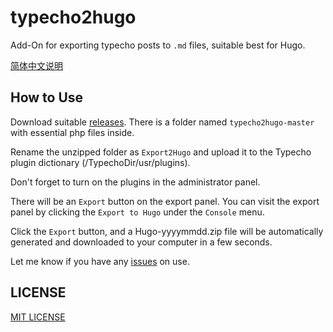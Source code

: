 # typecho2hugo

Add-On for exporting typecho posts to `.md` files, suitable best for Hugo.

[简体中文说明](./README-zh.md)

## How to Use

Download suitable [releases](https://github.com/xiewei18/typecho2hugo/releases). There is a folder named `typecho2hugo-master` with essential php files inside. 

Rename the unzipped folder as `Export2Hugo` and upload it to the Typecho plugin dictionary (/TypechoDir/usr/plugins). 

Don't forget to turn on the plugins in the administrator panel.

There will be an `Export` button on the export panel. You can visit the export panel by clicking the `Export to Hugo` under the `Console` menu.

Click the `Export` button, and a Hugo-yyyymmdd.zip file will be automatically generated and downloaded to your computer in a few seconds.

Let me know if you have any [issues](https://github.com/xiewei18/typecho2hugo/issues) on use.

## LICENSE

[MIT LICENSE](https://github.com/lizheming/typecho-export-hugo/blob/master/LICENSE)

